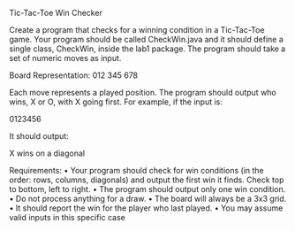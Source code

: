 Tic-Tac-Toe Win Checker

Create a program that checks for a winning condition in a Tic-Tac-Toe game. Your program should
be called CheckWin.java and it should define a single class, CheckWin, inside the lab1 package. The
program should take a set of numeric moves as input.

Board Representation:
012
345
678

Each move represents a played position. The program should output who wins, X or O, with X going
first. For example, if the input is:

0123456

It should output:

X wins on a diagonal

Requirements:
• Your program should check for win conditions (in the order: rows, columns, diagonals) and output
the first win it finds. Check top to bottom, left to right.
• The program should output only one win condition.
• Do not process anything for a draw.
• The board will always be a 3x3 grid.
• It should report the win for the player who last played.
• You may assume valid inputs in this specific case
